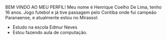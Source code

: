 BEM VINDO AO MEU PERFIL!
Meu nome é Henrique Coelho De Lima, tenho 16 anos. Jogo futebol e já tive passagem pelo Coritiba onde fui campeão Paranaense, e atualmente estou no Mirassol.
- Estudo na escola Edmur Neves
- Estou fazendo aula de computação.
